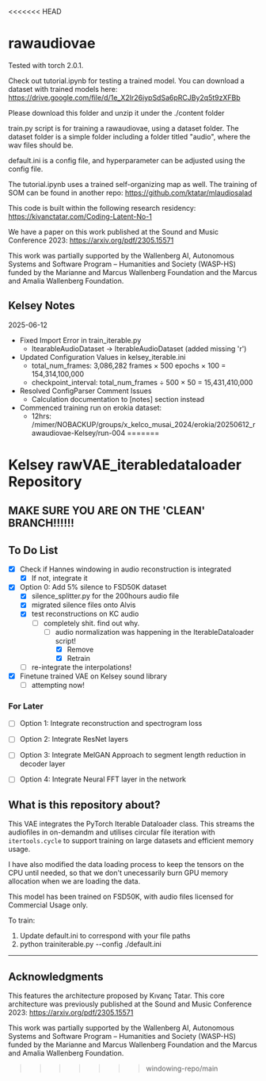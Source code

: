<<<<<<< HEAD
# rawaudiovae

Tested with torch 2.0.1.

Check out tutorial.ipynb for testing a trained model. You can download a dataset with trained models here:
    https://drive.google.com/file/d/1e_X2Ir26iypSdSa6pRCJBy2q5t9zXFBb

Please download this folder and unzip it under the ./content folder

train.py script is for training a rawaudiovae, using a dataset folder. The dataset folder is a simple folder including a folder titled "audio", where the wav files should be.

default.ini is a config file, and hyperparameter can be adjusted using the config file.

The tutorial.ipynb uses a trained self-organizing map as well. The training of SOM can be found in another repo: https://github.com/ktatar/mlaudiosalad

This code is built within the following research residency:
https://kivanctatar.com/Coding-Latent-No-1

We have a paper on this work published at the Sound and Music Conference 2023: https://arxiv.org/pdf/2305.15571

This work was partially supported by the Wallenberg AI, Autonomous Systems and Software Program – Humanities and Society (WASP-HS) funded by the Marianne and Marcus Wallenberg Foundation and the Marcus and Amalia Wallenberg Foundation.


## Kelsey Notes

2025-06-12

- Fixed Import Error in train_iterable.py
  - ItearableAudioDataset → IterableAudioDataset (added missing 'r')
- Updated Configuration Values in kelsey_iterable.ini
  - total_num_frames: 3,086,282 frames × 500 epochs × 100 = 154,314,100,000
  - checkpoint_interval: total_num_frames ÷ 500 × 50 = 15,431,410,000
- Resolved ConfigParser Comment Issues
  - Calculation documentation to [notes] section instead
- Commenced training run on erokia dataset:
  - 12hrs: /mimer/NOBACKUP/groups/x_kelco_musai_2024/erokia/20250612_rawaudiovae-Kelsey/run-004
=======
# Kelsey rawVAE_iterabledataloader Repository

## MAKE SURE YOU ARE ON THE 'CLEAN' BRANCH!!!!!!


## To Do List

- [x] Check if Hannes windowing in audio reconstruction is integrated
  - [x] If not, integrate it
- [x] Option 0: Add 5% silence to FSD50K dataset
  - [x] silence_splitter.py for the 200hours audio file
  - [x] migrated silence files onto Alvis
  - [x] test reconstructions on KC audio
    - [ ] completely shit. find out why. 
      - [ ] audio normalization was happening in the IterableDataloader script! 
        - [x] Remove
        - [x] Retrain
  - [ ] re-integrate the interpolations! 
- [x] Finetune trained VAE on Kelsey sound library
  - [ ] attempting now!

### For Later

- [ ] Option 1: Integrate reconstruction and spectrogram loss
- [ ] Option 2: Integrate ResNet layers
- [ ] Option 3: Integrate MelGAN Approach to segment length reduction in decoder layer
- [ ] Option 4: Integrate Neural FFT layer in the network


## What is this repository about?

This VAE integrates the PyTorch Iterable Dataloader class. This streams the audiofiles in on-demandm and utilises circular file iteration with `itertools.cycle` to support training on large datasets and efficient memory usage.

I have also modified the data loading process to keep the tensors on the CPU until needed, so that we don't unecessarily burn GPU memory allocation when we are loading the data.

This model has been trained on FSD50K, with audio files licensed for Commercial Usage only.

To train:

1. Update default.ini to correspond with your file paths
2. python trainiterable.py --config ./default.ini

---------------------------------------------------------------------------------------------------------
## Acknowledgments

This features the architecture proposed by Kıvanç Tatar. This core architecture was previously published at the Sound and Music Conference 2023: https://arxiv.org/pdf/2305.15571

This work was partially supported by the Wallenberg AI, Autonomous Systems and Software Program – Humanities and Society (WASP-HS) funded by the Marianne and Marcus Wallenberg Foundation and the Marcus and Amalia Wallenberg Foundation.
>>>>>>> windowing-repo/main
